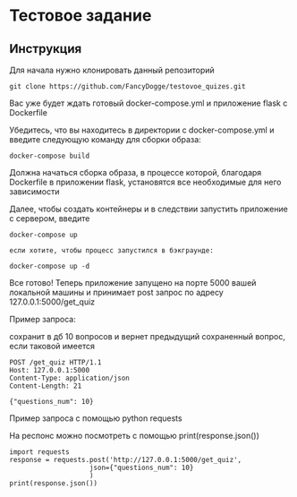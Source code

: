 # Тестовое задание

## Инструкция
Для начала нужно клонировать данный репозиторий

```
git clone https://github.com/FancyDogge/testovoe_quizes.git
```

Вас уже будет ждать готовый docker-compose.yml и приложение flask с Dockerfile

Убедитесь, что вы находитесь в директории с docker-compose.yml и введите следующую команду для сборки образа:

```
docker-compose build
```

Должна начаться сборка образа, в процессе которой, благодаря Dockerfile в приложении flask, установятся все необходимые для него зависимости

Далее, чтобы создать контейнеры и в следствии запустить приложение с сервером, введите

```
docker-compose up

если хотите, чтобы процесс запустился в бэкграунде:

docker-compose up -d
```

Все готово!
Теперь приложение запущено на порте 5000 вашей локальной машины и принимает post запрос по адресу 127.0.0.1:5000/get_quiz

Пример запроса:

сохранит в дб 10 вопросов и вернет предыдущий сохраненный вопрос, если таковой имеется
```
POST /get_quiz HTTP/1.1
Host: 127.0.0.1:5000
Content-Type: application/json
Content-Length: 21

{"questions_num": 10}
```

Пример запроса с помощью python requests

На респонс можно посмотреть с помощью print(response.json())

```
import requests
response = requests.post('http://127.0.0.1:5000/get_quiz',
                    json={"questions_num": 10}
                    )
print(response.json())
```

